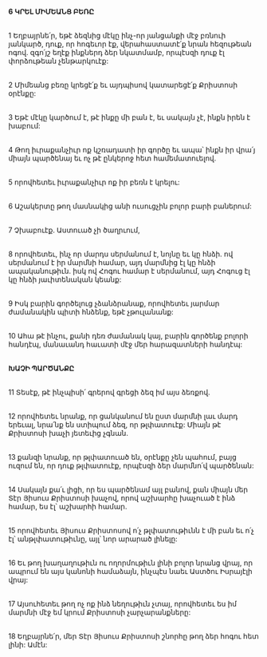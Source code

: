 **6 ԿՐԵԼ ՄԻՄԵԱՆՑ ԲԵՌԸ**

\
1 Եղբայրնե՛ր, եթէ ձեզնից մէկը ինչ-որ յանցանքի մէջ բռնուի յանկարծ, դուք, որ հոգեւոր էք, վերահաստատէ՛ք նրան հեզութեան ոգով. զգո՛յշ եղէք ինքներդ ձեր նկատմամբ, որպէսզի դուք էլ փորձութեան չենթարկուէք:

\
2 Միմեանց բեռը կրեցէ՛ք եւ այդպիսով կատարեցէ՛ք Քրիստոսի օրէնքը:

\
3 Եթէ մէկը կարծում է, թէ ինքը մի բան է, եւ սակայն չէ, ինքն իրեն է խաբում:

\
4 Թող իւրաքանչիւր ոք կշռադատի իր գործը եւ ապա՝ ինքն իր վրա՛յ միայն պարծենայ եւ ոչ թէ ընկերոջ հետ համեմատուելով.

\
5 որովհետեւ իւրաքանչիւր ոք իր բեռն է կրելու:

\
6 Աշակերտը թող մասնակից անի ուսուցչին բոլոր բարի բաներում:

\
7 Չխաբուէք. Աստուած չի ծաղրւում,

\
8 որովհետեւ, ինչ որ մարդս սերմանում է, նոյնը եւ կը հնձի. ով սերմանում է իր մարմնի համար, այդ մարմնից էլ կը հնձի ապականութիւն. իսկ ով Հոգու համար է սերմանում, այդ Հոգուց էլ կը հնձի յաւիտենական կեանք:

\
9 Իսկ բարին գործելուց չձանձրանաք, որովհետեւ յարմար ժամանակին պիտի հնձենք, եթէ չթուլանանք:

\
10 Ահա թէ ինչու, քանի դեռ ժամանակ կայ, բարին գործենք բոլորի հանդէպ, մանաւանդ հաւատի մէջ մեր հարազատների հանդէպ:

\
**ԽԱՉԻ ՊԱՐԾԱՆՔԸ**

\
11 Տեսէք, թէ ինչպիսի՛ գրերով գրեցի ձեզ իմ այս ձեռքով.

\
12 որովհետեւ նրանք, որ ցանկանում են ըստ մարմնի լաւ մարդ երեւալ, նրա՛նք են ստիպում ձեզ, որ թլփատուէք: Միայն թէ Քրիստոսի խաչի յետեւից չգնան.

\
13 քանզի նրանք, որ թլփատուած են, օրէնքը չեն պահում, բայց ուզում են, որ դուք թլփատուէք, որպէսզի ձեր մարմնո՛վ պարծենան:

\
14 Սակայն քա՛ւ լիցի, որ ես պարծենամ այլ բանով, քան միայն մեր Տէր Յիսուս Քրիստոսի խաչով, որով աշխարհը խաչուած է ինձ համար, ես էլ՝ աշխարհի համար.

\
15 որովհետեւ Յիսուս Քրիստոսով ո՛չ թլփատութիւնն է մի բան եւ ո՛չ էլ՝ անթլփատութիւնը, այլ՝ նոր արարած լինելը:

\
16 Եւ թող խաղաղութիւն ու ողորմութիւն լինի բոլոր նրանց վրայ, որ ապրում են այս կանոնի համաձայն, ինչպէս նաեւ Աստծու Իսրայէլի վրայ:

\
17 Այսուհետեւ թող ոչ ոք ինձ նեղութիւն չտայ, որովհետեւ ես իմ մարմնի մէջ եմ կրում Քրիստոսի չարչարանքները:

\
18 Եղբայրնե՛ր, մեր Տէր Յիսուս Քրիստոսի շնորհը թող ձեր հոգու հետ լինի: Ամէն:
